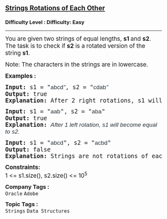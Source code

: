 <h2><a href="https://www.geeksforgeeks.org/problems/check-if-strings-are-rotations-of-each-other-or-not-1587115620/1?itm_source=geeksforgeeks&itm_medium=article&itm_campaign=practice_card">Strings Rotations of Each Other</a></h2><h3>Difficulty Level : Difficulty: Easy</h3><hr><div class="problems_problem_content__Xm_eO"><p><span style="font-size: 14pt;">You are given two strings of equal lengths,&nbsp;<strong>s1 </strong>and&nbsp;<strong>s2</strong>. The task is to check&nbsp;if&nbsp;<strong>s2</strong>&nbsp;is a rotated version of the string&nbsp;<strong>s1</strong>.</span></p>
<p><span style="font-size: 14pt;">Note:&nbsp;The characters in the strings are in lowercase.</span></p>
<p><span style="font-size: 14pt;"><strong>Examples :</strong></span></p>
<pre><span style="font-size: 14pt;"><strong>Input: </strong>s1 = "<span style="color: #273239; font-family: Nunito, sans-serif; letter-spacing: 0.162px; text-wrap-mode: wrap;">abcd</span><span style="color: #273239; font-family: Nunito, sans-serif; font-style: italic; letter-spacing: 0.162px; text-wrap-mode: wrap;">"</span>, s2 = "<span style="color: #273239; font-family: Nunito, sans-serif; letter-spacing: 0.162px; text-wrap-mode: wrap;">cdab</span><span style="color: #273239; font-family: Nunito, sans-serif; font-style: italic; letter-spacing: 0.162px; text-wrap-mode: wrap;">"</span>
<strong>Output: </strong>true<strong>
Explanation: </strong>After 2 right rotations, s1 will become equal to s2.
</span></pre>
<pre><span style="font-size: 14pt;"><strong>Input: </strong>s1 = "<span style="color: #273239; font-family: Nunito, sans-serif; letter-spacing: 0.162px; text-wrap-mode: wrap;">aab</span>", s2 = "<span style="color: #273239; font-family: Nunito, sans-serif; letter-spacing: 0.162px; text-wrap-mode: wrap;">aba</span>"
<strong>Output: </strong>true<strong>
Explanation: </strong><span style="color: #273239; font-family: Nunito, sans-serif; font-style: italic; letter-spacing: 0.162px; text-wrap-mode: wrap;">After 1 left rotation, s1 will become equal to s2.</span><br></span></pre>
<pre><span style="font-size: 14pt;"><strong>Input: </strong>s1 = "<span style="color: #273239; font-family: Nunito, sans-serif; letter-spacing: 0.162px; text-wrap-mode: wrap;">abcd</span>", s2 = "<span style="color: #273239; font-family: Nunito, sans-serif; letter-spacing: 0.162px; text-wrap-mode: wrap;">acbd</span>"
<strong>Output: </strong>false<strong>
Explanation: </strong>Strings are not rotations of each other.</span></pre>
<p><span style="font-size: 14pt;"><strong style="font-family: -apple-system, BlinkMacSystemFont, 'Segoe UI', Roboto, Oxygen, Ubuntu, Cantarell, 'Open Sans', 'Helvetica Neue', sans-serif;">Constraints:<br></strong>1 &lt;= s1.size(), s2.size() &lt;= 10<sup style="font-family: -apple-system, BlinkMacSystemFont, 'Segoe UI', Roboto, Oxygen, Ubuntu, Cantarell, 'Open Sans', 'Helvetica Neue', sans-serif;">5</sup></span></p></div><p><span style=font-size:18px><strong>Company Tags : </strong><br><code>Oracle</code>&nbsp;<code>Adobe</code>&nbsp;<br><p><span style=font-size:18px><strong>Topic Tags : </strong><br><code>Strings</code>&nbsp;<code>Data Structures</code>&nbsp;